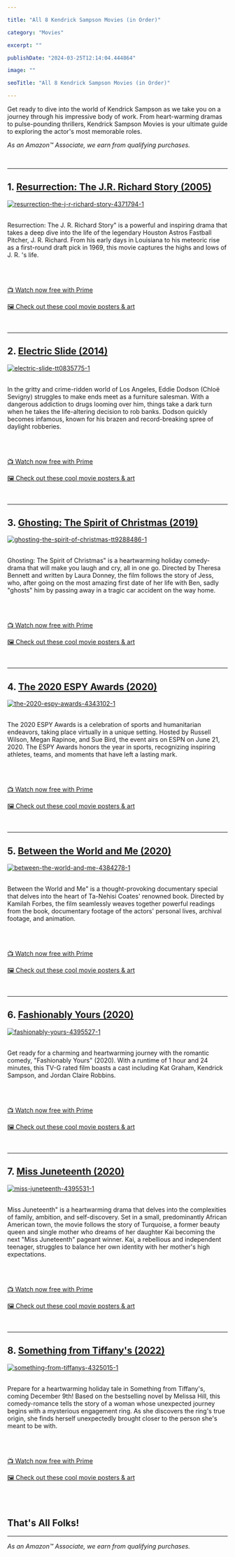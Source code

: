 ```yaml
---

title: "All 8 Kendrick Sampson Movies (in Order)"

category: "Movies"

excerpt: ""

publishDate: "2024-03-25T12:14:04.444864"

image: ""

seoTitle: "All 8 Kendrick Sampson Movies (in Order)"

---
```


Get ready to dive into the world of Kendrick Sampson as we take you on a journey through his impressive body of work. From heart-warming dramas to pulse-pounding thrillers, Kendrick Sampson Movies is your ultimate guide to exploring the actor's most memorable roles. 

*As an Amazon™ Associate, we earn from qualifying purchases.*

<br>

<hr>


## 1. [Resurrection: The J.R. Richard Story (2005)](https://serp.ly/amazon/Resurrection+The+JR+Richard+Story+2005?i=movies-tv)

<div class="image"><a href="https://serp.ly/amazon/Resurrection+The+JR+Richard+Story+2005?i=movies-tv"><img alt="resurrection-the-j-r-richard-story-4371794-1" src="https://imagedelivery.net/vy2bglCGN6hEeWOnSe2c7A/resurrection-the-j-r-richard-story-4371794-1/w=720,h=540,fit=pad,background=black"/></a></div>

<br>

Resurrection: The J. R. Richard Story" is a powerful and inspiring drama that takes a deep dive into the life of the legendary Houston Astros Fastball Pitcher, J. R. Richard. From his early days in Louisiana to his meteoric rise as a first-round draft pick in 1969, this movie captures the highs and lows of J. R. 's life. 

<br>

<br>

[📺 Watch now free with Prime](https://serp.ly/amazonprime/*)

[🖼️ Check out these cool movie posters & art](https://serp.ly/amazon/Resurrection+The+JR+Richard+Story+2005+poster?rh=n%3A3736081)

<br>

<hr>


## 2. [Electric Slide (2014)](https://serp.ly/amazon/Electric+Slide+2014?i=movies-tv)

<div class="image"><a href="https://serp.ly/amazon/Electric+Slide+2014?i=movies-tv"><img alt="electric-slide-tt0835775-1" src="https://imagedelivery.net/vy2bglCGN6hEeWOnSe2c7A/electric-slide-tt0835775-1/w=720,h=540,fit=pad,background=black"/></a></div>

<br>

In the gritty and crime-ridden world of Los Angeles, Eddie Dodson (Chloë Sevigny) struggles to make ends meet as a furniture salesman. With a dangerous addiction to drugs looming over him, things take a dark turn when he takes the life-altering decision to rob banks. Dodson quickly becomes infamous, known for his brazen and record-breaking spree of daylight robberies. 

<br>

<br>

[📺 Watch now free with Prime](https://serp.ly/amazonprime/*)

[🖼️ Check out these cool movie posters & art](https://serp.ly/amazon/Electric+Slide+2014+poster?rh=n%3A3736081)

<br>

<hr>


## 3. [Ghosting: The Spirit of Christmas (2019)](https://serp.ly/amazon/Ghosting+The+Spirit+of+Christmas+2019?i=movies-tv)

<div class="image"><a href="https://serp.ly/amazon/Ghosting+The+Spirit+of+Christmas+2019?i=movies-tv"><img alt="ghosting-the-spirit-of-christmas-tt9288486-1" src="https://imagedelivery.net/vy2bglCGN6hEeWOnSe2c7A/ghosting-the-spirit-of-christmas-tt9288486-1/w=720,h=540,fit=pad,background=black"/></a></div>

<br>

Ghosting: The Spirit of Christmas" is a heartwarming holiday comedy-drama that will make you laugh and cry, all in one go. Directed by Theresa Bennett and written by Laura Donney, the film follows the story of Jess, who, after going on the most amazing first date of her life with Ben, sadly "ghosts" him by passing away in a tragic car accident on the way home. 

<br>

<br>

[📺 Watch now free with Prime](https://serp.ly/amazonprime/*)

[🖼️ Check out these cool movie posters & art](https://serp.ly/amazon/Ghosting+The+Spirit+of+Christmas+2019+poster?rh=n%3A3736081)

<br>

<hr>


## 4. [The 2020 ESPY Awards (2020)](https://serp.ly/amazon/The+2020+ESPY+Awards+2020?i=movies-tv)

<div class="image"><a href="https://serp.ly/amazon/The+2020+ESPY+Awards+2020?i=movies-tv"><img alt="the-2020-espy-awards-4343102-1" src="https://imagedelivery.net/vy2bglCGN6hEeWOnSe2c7A/the-2020-espy-awards-4343102-1/w=720,h=540,fit=pad,background=black"/></a></div>

<br>

The 2020 ESPY Awards is a celebration of sports and humanitarian endeavors, taking place virtually in a unique setting. Hosted by Russell Wilson, Megan Rapinoe, and Sue Bird, the event airs on ESPN on June 21, 2020. The ESPY Awards honors the year in sports, recognizing inspiring athletes, teams, and moments that have left a lasting mark. 

<br>

<br>

[📺 Watch now free with Prime](https://serp.ly/amazonprime/*)

[🖼️ Check out these cool movie posters & art](https://serp.ly/amazon/The+2020+ESPY+Awards+2020+poster?rh=n%3A3736081)

<br>

<hr>


## 5. [Between the World and Me (2020)](https://serp.ly/amazon/Between+the+World+and+Me+2020?i=movies-tv)

<div class="image"><a href="https://serp.ly/amazon/Between+the+World+and+Me+2020?i=movies-tv"><img alt="between-the-world-and-me-4384278-1" src="https://imagedelivery.net/vy2bglCGN6hEeWOnSe2c7A/between-the-world-and-me-4384278-1/w=720,h=540,fit=pad,background=black"/></a></div>

<br>

Between the World and Me" is a thought-provoking documentary special that delves into the heart of Ta-Nehisi Coates' renowned book. Directed by Kamilah Forbes, the film seamlessly weaves together powerful readings from the book, documentary footage of the actors' personal lives, archival footage, and animation. 

<br>

<br>

[📺 Watch now free with Prime](https://serp.ly/amazonprime/*)

[🖼️ Check out these cool movie posters & art](https://serp.ly/amazon/Between+the+World+and+Me+2020+poster?rh=n%3A3736081)

<br>

<hr>


## 6. [Fashionably Yours (2020)](https://serp.ly/amazon/Fashionably+Yours+2020?i=movies-tv)

<div class="image"><a href="https://serp.ly/amazon/Fashionably+Yours+2020?i=movies-tv"><img alt="fashionably-yours-4395527-1" src="https://imagedelivery.net/vy2bglCGN6hEeWOnSe2c7A/fashionably-yours-4395527-1/w=720,h=540,fit=pad,background=black"/></a></div>

<br>

Get ready for a charming and heartwarming journey with the romantic comedy, "Fashionably Yours" (2020). With a runtime of 1 hour and 24 minutes, this TV-G rated film boasts a cast including Kat Graham, Kendrick Sampson, and Jordan Claire Robbins. 

<br>

<br>

[📺 Watch now free with Prime](https://serp.ly/amazonprime/*)

[🖼️ Check out these cool movie posters & art](https://serp.ly/amazon/Fashionably+Yours+2020+poster?rh=n%3A3736081)

<br>

<hr>


## 7. [Miss Juneteenth (2020)](https://serp.ly/amazon/Miss+Juneteenth+2020?i=movies-tv)

<div class="image"><a href="https://serp.ly/amazon/Miss+Juneteenth+2020?i=movies-tv"><img alt="miss-juneteenth-4395531-1" src="https://imagedelivery.net/vy2bglCGN6hEeWOnSe2c7A/miss-juneteenth-4395531-1/w=720,h=540,fit=pad,background=black"/></a></div>

<br>

Miss Juneteenth" is a heartwarming drama that delves into the complexities of family, ambition, and self-discovery. Set in a small, predominantly African American town, the movie follows the story of Turquoise, a former beauty queen and single mother who dreams of her daughter Kai becoming the next "Miss Juneteenth" pageant winner. Kai, a rebellious and independent teenager, struggles to balance her own identity with her mother's high expectations. 

<br>

<br>

[📺 Watch now free with Prime](https://serp.ly/amazonprime/*)

[🖼️ Check out these cool movie posters & art](https://serp.ly/amazon/Miss+Juneteenth+2020+poster?rh=n%3A3736081)

<br>

<hr>


## 8. [Something from Tiffany's (2022)](https://serp.ly/amazon/Something+from+Tiffanys+2022?i=movies-tv)

<div class="image"><a href="https://serp.ly/amazon/Something+from+Tiffanys+2022?i=movies-tv"><img alt="something-from-tiffanys-4325015-1" src="https://imagedelivery.net/vy2bglCGN6hEeWOnSe2c7A/something-from-tiffanys-4325015-1/w=720,h=540,fit=pad,background=black"/></a></div>

<br>

Prepare for a heartwarming holiday tale in Something from Tiffany's, coming December 9th! Based on the bestselling novel by Melissa Hill, this comedy-romance tells the story of a woman whose unexpected journey begins with a mysterious engagement ring. As she discovers the ring's true origin, she finds herself unexpectedly brought closer to the person she's meant to be with. 

<br>

<br>

[📺 Watch now free with Prime](https://serp.ly/amazonprime/*)

[🖼️ Check out these cool movie posters & art](https://serp.ly/amazon/Something+from+Tiffanys+2022+poster?rh=n%3A3736081)

<br>

<br>


## That's All Folks!

<hr>

*As an Amazon™ Associate, we earn from qualifying purchases.*